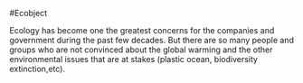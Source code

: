#Ecobject

Ecology has become one the greatest concerns for the companies and government during the past few decades. But there are so many people and groups who are not convinced about the global warming and the other environmental issues that are at stakes (plastic ocean, biodiversity extinction,etc).  